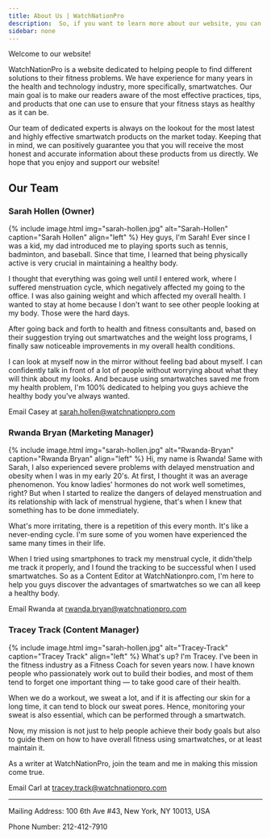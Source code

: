 ```yaml
---
title: About Us | WatchNationPro
description:  So, if you want to learn more about our website, you can click this link right here and find out more about WatchNationPro.
sidebar: none
---
```

Welcome to our website!

WatchNationPro is a website dedicated to helping people to find different solutions to their fitness problems. We have experience for many years in the health and technology industry, more specifically, smartwatches. Our main goal is to make our readers aware of the most effective practices, tips, and products that one can use to ensure that your fitness stays as healthy as it can be.

Our team of dedicated experts is always on the lookout for the most latest and highly effective smartwatch products on the market today. Keeping that in mind, we can positively guarantee you that you will receive the most honest and accurate information about these products from us directly. We hope that you enjoy and support our website!

## Our Team
### Sarah Hollen (Owner)
{% include image.html img="sarah-hollen.jpg" alt="Sarah-Hollen" caption="Sarah Hollen" align="left" %}
​Hey guys, I'm Sarah! Ever since I was a kid, ​my dad introduced me to playing sports such as tennis, badminton, and baseball. Since that time, I learned that being physically active is very crucial in maintaining a healthy body.

I thought that everything was going well until I entered work, where I suffered menstruation cycle, which negatively affected my going to the office. I was also gaining weight and which affected my overall health. I wanted to stay at home because I don't want to see other people looking at my body. Those were the hard days.

​After going back and forth to health and fitness consultants and, based on their suggestion trying out smartwatches and the weight loss programs, I finally saw noticeable improvements in my overall health conditions.

​I can look at myself now in the mirror without feeling bad about myself. ​I can confidently talk in front of a lot of people without worrying about what they will think about my looks. And because using smartwatches saved me from my health problem, I'm 100% dedicated to helping you guys achieve the healthy body you've always wanted.

Email Casey at sarah.hollen@watchnationpro.com

### Rwanda Bryan (Marketing Manager)
{% include image.html img="sarah-hollen.jpg" alt="Rwanda-Bryan" caption="Rwanda Bryan" align="left" %}
​Hi, my name is Rwanda! Same with Sarah, I also experienced severe problems with delayed menstruation and obesity when I was in my early 20's. At first, I thought it was an average phenomenon. You know ladies' hormones do not work well sometimes, right? But when I started to realize the dangers of delayed menstruation and its relationship with lack of menstrual hygiene, that's when I knew that something has to be done immediately.

What's more irritating, there is a repetition of this every month. It's like a never-ending cycle. I'm sure some of you women have experienced the same many times in their life.

When I tried using smartphones to track my menstrual cycle, it didn't​ help me track it properly, and I found the tracking to be successful when I used smartwatches. So as a Content ​Editor at WatchNationpro.com, I'm here to help you guys discover the advantages of smartwatches so we can all keep a healthy body.

Email Rwanda at rwanda.bryan@watchnationpro.com

### Tracey Track (Content Manager)
{% include image.html img="sarah-hollen.jpg" alt="Tracey-Track" caption="Tracey Track" align="left" %}
​What's up? I'm Tracey. I've been in the fitness industry as a ​Fitness ​Coach for seven years now. I have known people who passionately work out to build their bodies, and most of them tend to forget ​one important thing — to take good care of their health.

​When we do a workout, we sweat a lot, and if it is affecting our skin for a long time, it can tend to block our sweat pores. ​Hence, monitoring your sweat is also essential, which can be performed through a smartwatch.

Now, my mission is not just to help people achieve their body goals but also to guide them on how to have overall fitness using smartwatches, or at least maintain it.

As a writer at WatchNationPro, join the team and me in making this mission come true.

​Email Carl at tracey.track@watchnationpro.com

---------------------------------------------------------------------------------------------------------------------------

​Mailing Address: 100 6th Ave #43, New York, NY 10013, USA

Phone Number: 212-412-7910
